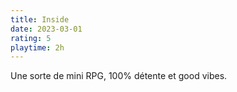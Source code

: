 ```yaml
---
title: Inside
date: 2023-03-01
rating: 5
playtime: 2h
---
```


Une sorte de mini RPG, 100% détente et good vibes.
